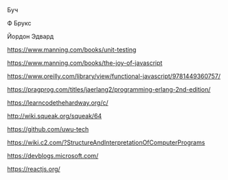 
Буч

Ф Брукс

Йордон Эдвард

https://www.manning.com/books/unit-testing

https://www.manning.com/books/the-joy-of-javascript

https://www.oreilly.com/library/view/functional-javascript/9781449360757/

https://pragprog.com/titles/jaerlang2/programming-erlang-2nd-edition/

https://learncodethehardway.org/c/

http://wiki.squeak.org/squeak/64

https://github.com/uwu-tech

https://wiki.c2.com/?StructureAndInterpretationOfComputerPrograms

https://devblogs.microsoft.com/

https://reactjs.org/
